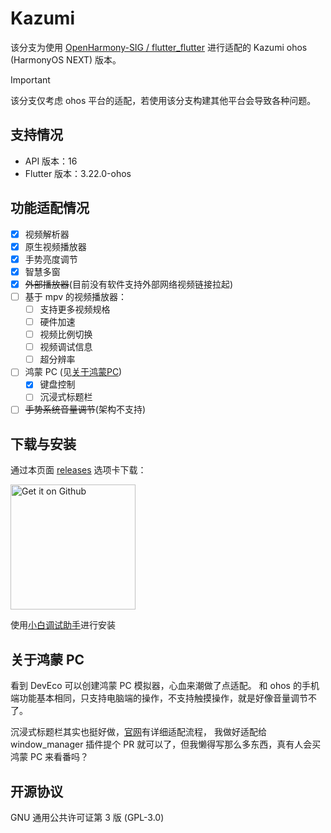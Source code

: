 # Kazumi

该分支为使用 [OpenHarmony-SIG / flutter_flutter](https://gitcode.com/openharmony-sig/flutter_flutter) 进行适配的 Kazumi
ohos (HarmonyOS NEXT) 版本。

> [!IMPORTANT]
>
> 该分支仅考虑 ohos 平台的适配，若使用该分支构建其他平台会导致各种问题。

## 支持情况

- API 版本：16
- Flutter 版本：3.22.0-ohos

## 功能适配情况

- [x] 视频解析器
- [x] 原生视频播放器
- [x] 手势亮度调节
- [x] 智慧多窗
- [x] ~~外部播放器~~(目前没有软件支持外部网络视频链接拉起)
- [ ] 基于 mpv 的视频播放器：
    - [ ] 支持更多视频规格
    - [ ] 硬件加速
    - [ ] 视频比例切换
    - [ ] 视频调试信息
    - [ ] 超分辨率
- [ ] 鸿蒙 PC (见[关于鸿蒙PC](#关于鸿蒙-PC))
  - [x] 键盘控制
  - [ ] 沉浸式标题栏
- [ ] ~~手势系统音量调节~~(架构不支持)

## 下载与安装

通过本页面 [releases](https://github.com/ErBWs/Kazumi/releases) 选项卡下载：

<a href="https://github.com/ErBWs/Kazumi/releases">
  <img src="static/svg/get_it_on_github.svg" alt="Get it on Github" width="200"/>
</a>

使用[小白调试助手](https://github.com/likuai2010/auto-installer)进行安装

## 关于鸿蒙 PC

看到 DevEco 可以创建鸿蒙 PC 模拟器，心血来潮做了点适配。
和 ohos 的手机端功能基本相同，只支持电脑端的操作，不支持触摸操作，就是好像音量调节不了。

沉浸式标题栏其实也挺好做，[官网](https://developer.huawei.com/consumer/cn/doc/best-practices/bpta-multi-window#section337674919110)有详细适配流程，
我做好适配给 window_manager 插件提个 PR 就可以了，但我懒得写那么多东西，真有人会买鸿蒙 PC 来看番吗？

## 开源协议

GNU 通用公共许可证第 3 版 (GPL-3.0)